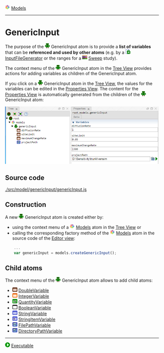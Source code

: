 ![](../../../../icons/models.png) [Models](../models.md)

----

# GenericInput

The purpose of the ![](../../../../icons/genericInput.png) GenericInput atom is to provide a **list of variables** that can be **referenced and used by other atoms** (e.g. by a ![](../../../../icons/inputFile.png) [InputFileGenerator](../../model/inputFileGenerator/inputFileGenerator.md) or the ranges for a ![](../../../../icons/sweep.png) [Sweep](../../study/sweep/sweep.md) study). 

The context menu of the ![](../../../../icons/genericInput.png) GenericInput atom in the [Tree View](../../../views/treeView.md) provides actions for adding variables as children of the GenericInput atom.

If you click on a ![](../../../../icons/genericInput.png) GenericInput atom in the [Tree View](../../../views/treeView.md), the values for the variables can be edited in the [Properties View](../../../views/propertiesView.md). The content for the [Properties View](../../../views/propertiesView.md) is automatically generated from the children of the ![](../../../../icons/genericInput.png) GenericInput atom:

![](../../../images/generic_input.png)

## Source code

[./src/model/genericInput/genericInput.js](../../../../src/model/genericInput/genericInput.js)
		
## Construction
		
A new ![](../../../../icons/genericInput.png) GenericInput atom is created either by: 

* using the context menu of a ![](../../../../icons/models.png) [Models](../models.md) atom in the [Tree View](../../../views/treeView.md) or
* calling the corresponding factory method of the ![](../../../../icons/models.png) [Models](../models.md) atom in the source code of the [Editor view](../../../views/editorView.md):

```javascript
    ...
    var genericInput = models.createGenericInput();	     
```

## Child atoms
		
The context menu of the ![](../../../../icons/genericInput.png) GenericInput atom allows to add child atoms: 

* ![](../../../../icons/doubleVariable.png) [DoubleVariable](../../variable/field/doubleVariable.md)
* ![](../../../../icons/integerVariable.png) [IntegerVariable](../../variable/field/integerVariable.md)
* ![](../../../../icons/quantityVariable.png) [QuantityVariable](../../variable/field/quantityVariable.md)
* ![](../../../../icons/booleanVariable.png) [BooleanVariable](../../variable/field/booleanVariable.md)
* ![](../../../../icons/stringVariable.png) [StringVariable](../../variable/field/stringVariable.md)
* ![](../../../../icons/stringItemVariable.png) [StringItemVariable](../../variable/field/stringItemVariable.md)
* ![](../../../../icons/filePathVariable.png) [FilePathVariable](../../variable/field/filePathVariable.md)
* ![](../../../../icons/directoryPathVariable.png) [DirectoryPathVariable](../../variable/field/directoryPathVariable.md)

----

![](../../../../icons/run.png) [Executable](../executable/executable.md)

